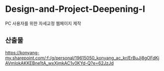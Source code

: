 # Design-and-Project-Deepening-I
PC 사용자를 위한 자세교정 웹페이지 제작
## 산출물
https://konyang-my.sharepoint.com/:f:/g/personal/19615050_konyang_ac_kr/ErBuJj8gOFdKjAVmlokAKKEBne1tA_wxXjmkAC1v0KYd-Q?e=62JzJd
